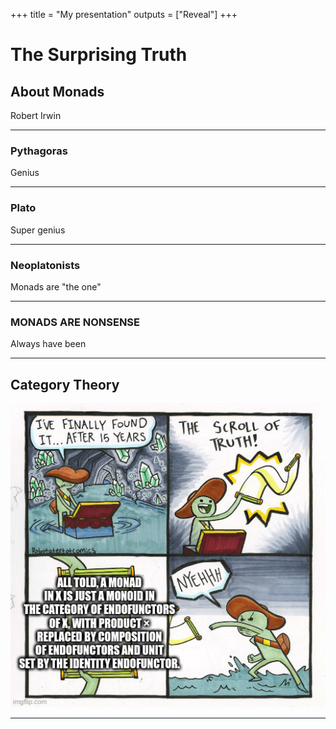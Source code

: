 +++
title = "My presentation"
outputs = ["Reveal"]
+++

# The Surprising Truth
## About Monads

Robert Irwin

---

### Pythagoras

Genius

---

### Plato

Super genius

---

### Neoplatonists

Monads are "the one"

---

### MONADS ARE NONSENSE

Always have been

---
## Category Theory 
<img src="static/8n1xb7.jpg"></img>

---


